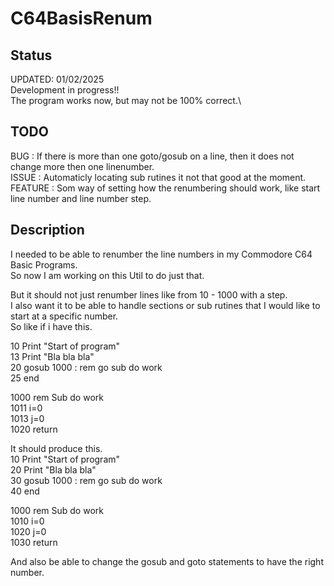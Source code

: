 # C64BasisRenum

## Status
UPDATED: 01/02/2025\
Development in progress!!\
The program works now, but may not be 100% correct.\

## TODO
BUG     : If there is more than one goto/gosub on a line, then it does not change more then one linenumber.\
ISSUE   : Automaticly locating sub rutines it not that good at the moment.\
FEATURE : Som way of setting how the renumbering should work, like start line number and line number step.

## Description
I needed to be able to renumber the line numbers in my Commodore C64 Basic Programs.\
So now I am working on this Util to do just that.

But it should not just renumber lines like from 10 - 1000 with a step.\
I also want it to be able to handle sections or sub rutines that I would like to start at a specific number.\
So like if i have this.

10 Print "Start of program"\
13 Print "Bla bla bla"\
20 gosub 1000 : rem go sub do work\
25 end

1000 rem Sub do work\
1011 i=0\
1013 j=0\
1020 return

It should produce this.\
10 Print "Start of program"\
20 Print "Bla bla bla"\
30 gosub 1000 : rem go sub do work\
40 end

1000 rem Sub do work\
1010 i=0\
1020 j=0\
1030 return

And also be able to change the gosub and goto statements to have the right number.

